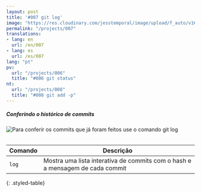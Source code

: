 ```yaml
---
layout: post
title: '#007 git log'
image: "https://res.cloudinary.com/jesstemporal/image/upload/f_auto/v1642878671/gitfichas/pt/007/thumbnail_i5rhgv.jpg"
permalink: "/projects/007"
translations:
- lang: en
  url: /en/007
- lang: es
  url: /es/007
lang: "pt"
pv:
  url: "/projects/006"
  title: "#006 git status"
nt:
  url: "/projects/008"
  title: "#008 git add -p"
---
```

##### Conferindo o histórico de commits

<img alt="Para conferir os commits que já foram feitos use o comando git log" src="https://res.cloudinary.com/jesstemporal/image/upload/v1642878671/gitfichas/pt/007/full_nif6rh.jpg"><br><br>

| Comando | Descrição |
|---------|-----------|
| `log` | Mostra uma lista interativa de commits com o hash e a mensagem de cada commit |
{: .styled-table}
